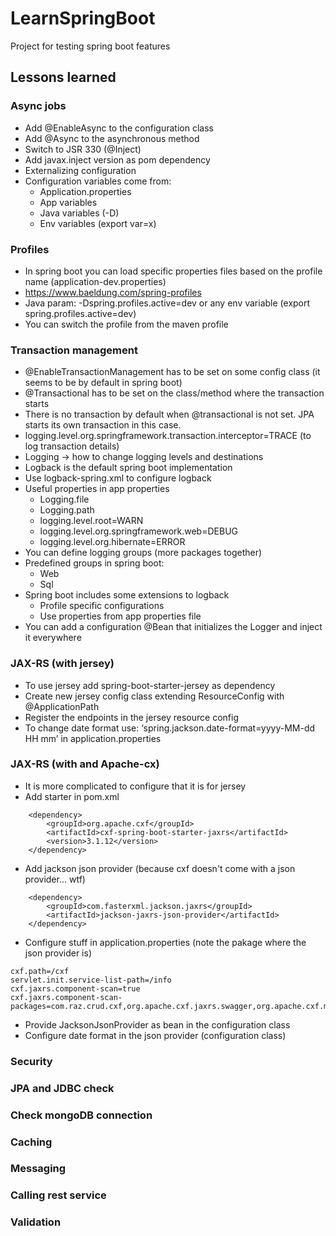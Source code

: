 # LearnSpringBoot
Project for testing spring boot features

## Lessons learned
### Async jobs
* Add @EnableAsync to the configuration class
* Add @Async to the asynchronous method
* Switch to JSR 330 (@Inject)
* Add javax.inject version as pom dependency
* Externalizing configuration
* Configuration variables come from:
    * Application.properties
    * App variables
    * Java variables (-D)
    * Env variables (export var=x)
### Profiles
* In spring boot you can load specific properties files based on the profile name (application-dev.properties)
* https://www.baeldung.com/spring-profiles
* Java param: -Dspring.profiles.active=dev or any env variable  (export spring.profiles.active=dev)
* You can switch the profile from the maven profile
### Transaction management
* @EnableTransactionManagement has to be set on some config class (it seems to be by default in spring boot)
* @Transactional has to be set on the class/method where the transaction starts
* There is no transaction by default when @transactional is not set. JPA starts its own transaction in this case.
* logging.level.org.springframework.transaction.interceptor=TRACE (to log transaction details)
* Logging -> how to change logging levels and destinations
* Logback is the default spring boot implementation
* Use logback-spring.xml to configure logback
* Useful properties in app properties
    * Logging.file
    * Logging.path
    * logging.level.root=WARN
    * logging.level.org.springframework.web=DEBUG
    * logging.level.org.hibernate=ERROR
* You can define logging groups (more packages together)
* Predefined groups in spring boot: 
    * Web
    * Sql
* Spring boot includes some extensions to logback
    * Profile specific configurations
    * Use properties from app properties file
* You can add a configuration @Bean that initializes the Logger and inject it everywhere
### JAX-RS (with jersey)
* To use jersey add spring-boot-starter-jersey as dependency
* Create new jersey config class extending ResourceConfig with @ApplicationPath
* Register the endpoints in the jersey resource config
* To change date format use: ‘spring.jackson.date-format=yyyy-MM-dd HH mm’ in application.properties
### JAX-RS (with and Apache-cx)
* It is more complicated to configure that it is for jersey
* Add starter in pom.xml
~~~
    <dependency>
        <groupId>org.apache.cxf</groupId>
        <artifactId>cxf-spring-boot-starter-jaxrs</artifactId>
        <version>3.1.12</version>
    </dependency>
~~~
* Add jackson json provider (because cxf doesn't come with a json provider... wtf)
~~~
    <dependency>
        <groupId>com.fasterxml.jackson.jaxrs</groupId>
        <artifactId>jackson-jaxrs-json-provider</artifactId>
    </dependency>
~~~
* Configure stuff in application.properties (note the pakage where the json provider is)
~~~
cxf.path=/cxf
servlet.init.service-list-path=/info
cxf.jaxrs.component-scan=true
cxf.jaxrs.component-scan-packages=com.raz.crud.cxf,org.apache.cxf.jaxrs.swagger,org.apache.cxf.metrics,org.glassfish.jersey.jackson.internal.jackson.jaxrs.json
~~~
* Provide JacksonJsonProvider as bean in the configuration class
* Configure date format in the json provider (configuration class)
### Security
### JPA and JDBC check
### Check mongoDB connection
### Caching
### Messaging
### Calling rest service
### Validation